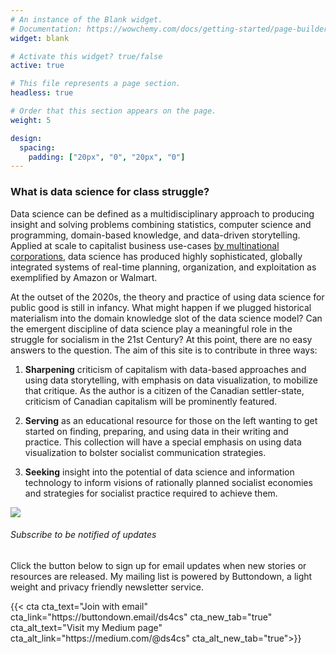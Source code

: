 ```yaml
---
# An instance of the Blank widget.
# Documentation: https://wowchemy.com/docs/getting-started/page-builder/
widget: blank

# Activate this widget? true/false
active: true

# This file represents a page section.
headless: true

# Order that this section appears on the page.
weight: 5

design:
  spacing:
    padding: ["20px", "0", "20px", "0"]
---
```


### What is data science for class struggle?

Data science can be defined as a multidisciplinary approach to producing insight and solving problems combining statistics, computer science and programming, domain-based knowledge, and data-driven storytelling. Applied at scale to capitalist business use-cases [by multinational corporations](https://www.worldcat.org/title/peoples-republic-of-walmart-how-the-worlds-biggest-corporations-are-laying-the-foundation-for-socialism/oclc/1060586318), data science has produced highly sophisticated, globally integrated systems of real-time planning, organization, and exploitation as exemplified by Amazon or Walmart.  

At the outset of the 2020s, the theory and practice of using data science for public good is still in infancy. What might happen if we plugged historical materialism into the domain knowledge slot of the data science model? Can the emergent discipline of data science play a meaningful role in the struggle for socialism in the 21st Century? At this point, there are no easy answers to the question. The aim of this site is to contribute in three ways:        

1. **Sharpening** criticism of capitalism with data-based approaches and using data storytelling, with emphasis on data visualization, to mobilize that critique. As the author is a citizen of the Canadian settler-state, criticism of Canadian capitalism will be prominently featured.   

2. **Serving** as an educational resource for those on the left wanting to get started on finding, preparing, and using data in their writing and practice. This collection will have a special emphasis on using data visualization to bolster socialist communication strategies.

3. **Seeking** insight into the potential of data science and information technology to inform visions of rationally planned socialist economies and strategies for socialist practice required to achieve them.

<div class="demo-media">
  <img class ="demo-media__image" src="/media/hero_line.png")</div> 
  <div class = "demo-media__text">
  <h6> Subscribe to be notified of updates </h6>
  <p> Click the button below to sign up for email updates when new stories or resources are released. My mailing list is powered by Buttondown, a light weight and privacy friendly newsletter service. </p>
  {{< cta cta_text="Join with email" cta_link="https://buttondown.email/ds4cs" cta_new_tab="true" cta_alt_text="Visit my Medium page" cta_alt_link="https://medium.com/@ds4cs" cta_alt_new_tab="true">}}</div>
</div>

